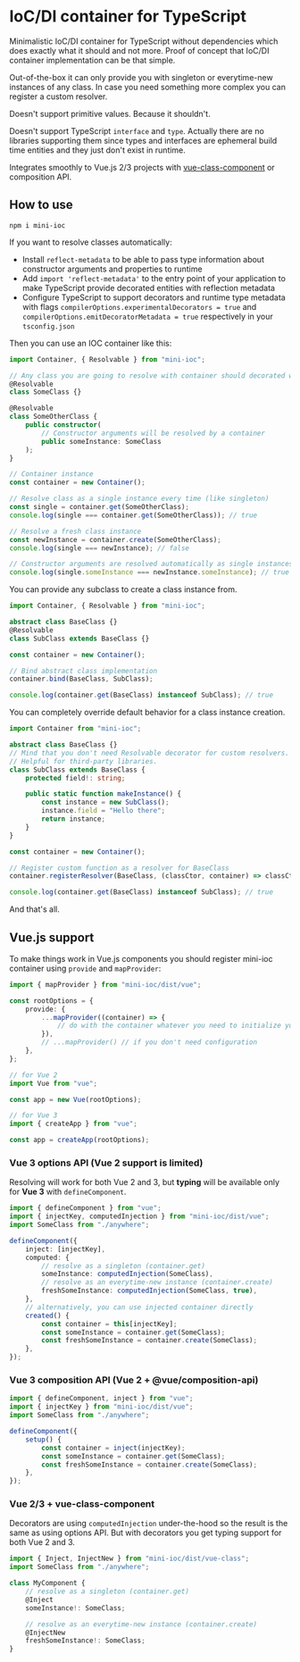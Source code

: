 # IoC/DI container for TypeScript

Minimalistic IoC/DI container for TypeScript without dependencies which does exactly what it should and not more. Proof of concept that IoC/DI container implementation can be that simple.

Out-of-the-box it can only provide you with singleton or everytime-new instances of any class. In case you need something more complex you can register a custom resolver.

Doesn't support primitive values. Because it shouldn't.

Doesn't support TypeScript `interface` and `type`. Actually there are no libraries supporting them since types and interfaces are ephemeral build time entities and they just don't exist in runtime.

Integrates smoothly to Vue.js 2/3 projects with [vue-class-component](https://github.com/vuejs/vue-class-component) or composition API.

## How to use

```
npm i mini-ioc
```

If you want to resolve classes automatically:

-   Install `reflect-metadata` to be able to pass type information about constructor arguments and properties to runtime
-   Add `import 'reflect-metadata'` to the entry point of your application to make TypeScript provide decorated entities with reflection metadata
-   Configure TypeScript to support decorators and runtime type metadata with flags `compilerOptions.experimentalDecorators = true` and `compilerOptions.emitDecoratorMetadata = true` respectively in your `tsconfig.json`

Then you can use an IOC container like this:

```typescript
import Container, { Resolvable } from "mini-ioc";

// Any class you are going to resolve with container should decorated with Resolvable
@Resolvable
class SomeClass {}

@Resolvable
class SomeOtherClass {
	public constructor(
		// Constructor arguments will be resolved by a container
		public someInstance: SomeClass
	);
}

// Container instance
const container = new Container();

// Resolve class as a single instance every time (like singleton)
const single = container.get(SomeOtherClass);
console.log(single === container.get(SomeOtherClass)); // true

// Resolve a fresh class instance
const newInstance = container.create(SomeOtherClass);
console.log(single === newInstance); // false

// Constructor arguments are resolved automatically as single instances with container.get
console.log(single.someInstance === newInstance.someInstance); // true
```

You can provide any subclass to create a class instance from.

```typescript
import Container, { Resolvable } from "mini-ioc";

abstract class BaseClass {}
@Resolvable
class SubClass extends BaseClass {}

const container = new Container();

// Bind abstract class implementation
container.bind(BaseClass, SubClass);

console.log(container.get(BaseClass) instanceof SubClass); // true
```

You can completely override default behavior for a class instance creation.

```typescript
import Container from "mini-ioc";

abstract class BaseClass {}
// Mind that you don't need Resolvable decorator for custom resolvers.
// Helpful for third-party libraries.
class SubClass extends BaseClass {
	protected field!: string;

	public static function makeInstance() {
		const instance = new SubClass();
		instance.field = "Hello there";
		return instance;
	}
}

const container = new Container();

// Register custom function as a resolver for BaseClass
container.registerResolver(BaseClass, (classCtor, container) => classCtor.makeInstance());

console.log(container.get(BaseClass) instanceof SubClass); // true
```

And that's all.

## Vue.js support

To make things work in Vue.js components you should register mini-ioc container using `provide` and `mapProvider`:

```typescript
import { mapProvider } from "mini-ioc/dist/vue";

const rootOptions = {
	provide: {
		...mapProvider((container) => {
			// do with the container whatever you need to initialize your dependencies
		}),
		// ...mapProvider() // if you don't need configuration
	},
};

// for Vue 2
import Vue from "vue";

const app = new Vue(rootOptions);

// for Vue 3
import { createApp } from "vue";

const app = createApp(rootOptions);
```

### Vue 3 options API (Vue 2 support is limited)

Resolving will work for both Vue 2 and 3, but **typing** will be available only for **Vue 3** with `defineComponent`.

```typescript
import { defineComponent } from "vue";
import { injectKey, computedInjection } from "mini-ioc/dist/vue";
import SomeClass from "./anywhere";

defineComponent({
	inject: [injectKey],
	computed: {
		// resolve as a singleton (container.get)
		someInstance: computedInjection(SomeClass),
		// resolve as an everytime-new instance (container.create)
		freshSomeInstance: computedInjection(SomeClass, true),
	},
	// alternatively, you can use injected container directly
	created() {
		const container = this[injectKey];
		const someInstance = container.get(SomeClass);
		const freshSomeInstance = container.create(SomeClass);
	},
});
```

### Vue 3 composition API (Vue 2 + @vue/composition-api)

```typescript
import { defineComponent, inject } from "vue";
import { injectKey } from "mini-ioc/dist/vue";
import SomeClass from "./anywhere";

defineComponent({
	setup() {
		const container = inject(injectKey);
		const someInstance = container.get(SomeClass);
		const freshSomeInstance = container.create(SomeClass);
	},
});
```

### Vue 2/3 + vue-class-component

Decorators are using `computedInjection` under-the-hood so the result is the same as using options API. But with decorators you get typing support for both Vue 2 and 3.

```typescript
import { Inject, InjectNew } from "mini-ioc/dist/vue-class";
import SomeClass from "./anywhere";

class MyComponent {
	// resolve as a singleton (container.get)
	@Inject
	someInstance!: SomeClass;

	// resolve as an everytime-new instance (container.create)
	@InjectNew
	freshSomeInstance!: SomeClass;
}
```
